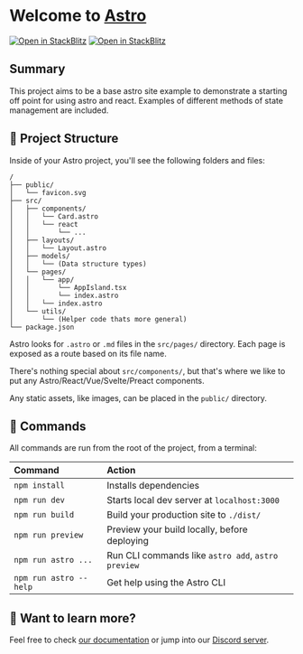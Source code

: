 # Welcome to [Astro](https://astro.build)

[![Open in StackBlitz](https://developer.stackblitz.com/img/open_in_stackblitz.svg)](https://stackblitz.com/github/JTBroad/astro-sample?file=README.md)
[![Open in StackBlitz](https://developer.stackblitz.com/img/open_in_codeflow.svg)](https://stackblitz.com/~/github.com/JTBroad/astro-sample)


## Summary

This project aims to be a base astro site example to demonstrate a starting off point for using astro and react. Examples of different methods of state management are included.


## 🚀 Project Structure

Inside of your Astro project, you'll see the following folders and files:

```
/
├── public/
│   └── favicon.svg
├── src/
│   ├── components/
│   │   └── Card.astro
│   │   └── react
│   │       └── ...
│   ├── layouts/
│   │   └── Layout.astro
│   ├── models/
│   │   └── (Data structure types)
│   └── pages/
│   │   └── app/
│   │       └── AppIsland.tsx
│   │       └── index.astro
│   │   └── index.astro
│   └── utils/
│       └── (Helper code thats more general)
└── package.json
```

Astro looks for `.astro` or `.md` files in the `src/pages/` directory. Each page is exposed as a route based on its file name.

There's nothing special about `src/components/`, but that's where we like to put any Astro/React/Vue/Svelte/Preact components.

Any static assets, like images, can be placed in the `public/` directory.

## 🧞 Commands

All commands are run from the root of the project, from a terminal:

| Command                | Action                                             |
| :--------------------- | :------------------------------------------------- |
| `npm install`          | Installs dependencies                              |
| `npm run dev`          | Starts local dev server at `localhost:3000`        |
| `npm run build`        | Build your production site to `./dist/`            |
| `npm run preview`      | Preview your build locally, before deploying       |
| `npm run astro ...`    | Run CLI commands like `astro add`, `astro preview` |
| `npm run astro --help` | Get help using the Astro CLI                       |

## 👀 Want to learn more?

Feel free to check [our documentation](https://docs.astro.build) or jump into our [Discord server](https://astro.build/chat).
